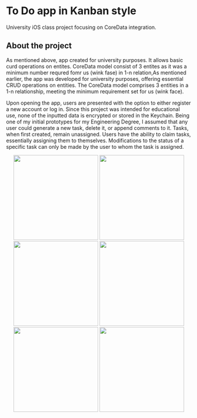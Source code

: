 # To Do app in Kanban style
University iOS class project focusing on CoreData integration.

## About the project
As mentioned above, app created for university purposes. It allows basic curd operations on entites. CoreData model consist of 3 entites as it was a minimum number requred fomr us (wink fase) in 1-n relation,As mentioned earlier, the app was developed for university purposes, offering essential CRUD operations on entities. The CoreData model comprises 3 entities in a 1-n relationship, meeting the minimum requirement set for us (wink face).

Upon opening the app, users are presented with the option to either register a new account or log in. Since this project was intended for educational use, none of the inputted data is encrypted or stored in the Keychain. Being one of my initial prototypes for my Engineering Degree, I assumed that any user could generate a new task, delete it, or append comments to it. Tasks, when first created, remain unassigned. Users have the ability to claim tasks, essentially assigning them to themselves. Modifications to the status of a specific task can only be made by the user to whom the task is assigned.
<p float="left" align="center">
  <img src="https://i.imgur.com/wMjVP7H.png" width="230">
  <img src="https://i.imgur.com/eCcXrXB.png" width="230">
  <img src="https://i.imgur.com/d80ufsD.png" width="230">
  <img src="https://i.imgur.com/Iz2oEwB.png" width="230">
  <img src="https://i.imgur.com/NxQaPBU.png" width="230">
  <img src="https://i.imgur.com/YoVVNmH.png" width="230">
</p>
